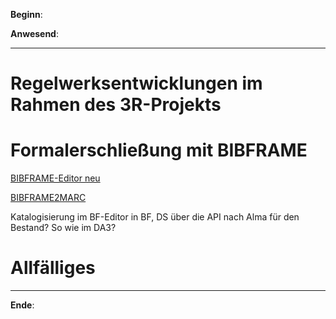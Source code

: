 **Beginn**: 

**Anwesend**: 

---

# Regelwerksentwicklungen im Rahmen des 3R-Projekts

# Formalerschließung mit BIBFRAME

[BIBFRAME-Editor neu](https://www.loc.gov/bibframe/implementation/)

[BIBFRAME2MARC](https://github.com/lcnetdev/bibframe2marc)

Katalogisierung im BF-Editor in BF, DS über die API nach Alma für den Bestand? So wie im DA3?

# Allfälliges

---

**Ende**: 
